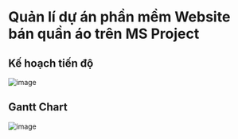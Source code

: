 # Quản lí dự án phần mềm Website bán quần áo trên MS Project
## Kế hoạch tiến độ
![image](https://github.com/user-attachments/assets/715244df-c199-4974-9228-ab0ae6bf17ba)
## Gantt Chart
![image](https://github.com/user-attachments/assets/2b79be45-05c2-4ac9-af20-ab5ea3837983)

